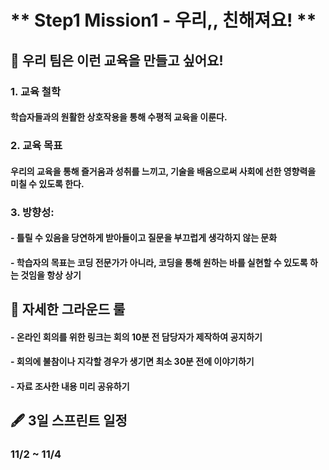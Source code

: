 # ** Step1 Mission1 - 우리,, 친해져요! **

## 📄 우리 팀은 이런 교육을 만들고 싶어요!
### 1. 교육 철학
#### 학습자들과의 원활한 상호작용을 통해 수평적 교육을 이룬다. 
### 2. 교육 목표
#### 우리의 교육을 통해 즐거움과 성취를 느끼고, 기술을 배움으로써 사회에 선한 영향력을 미칠 수 있도록 한다. 
### 3. 방향성: 
#### - 틀릴 수 있음을 당연하게 받아들이고 질문을 부끄럽게 생각하지 않는 문화
#### - 학습자의 목표는 코딩 전문가가 아니라, 코딩을 통해 원하는 바를 실현할 수 있도록 하는 것임을 항상 상기

## 📌 자세한 그라운드 룰
#### - 온라인 회의를 위한 링크는 회의 10분 전 담당자가 제작하여 공지하기 
#### - 회의에 불참이나 지각할 경우가 생기면 최소 30분 전에 이야기하기
#### - 자료 조사한 내용 미리 공유하기 


## 🖋 3일 스프린트 일정
### 11/2 ~ 11/4 
